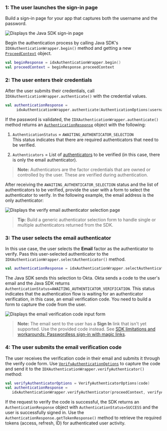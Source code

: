 ### 1: The user launches the sign-in page

Build a sign-in page for your app that captures both the username and the password.

<div class="common-image-format">

![Displays the Java SDK sign-in page](/img/oie-embedded-sdk/oie-embedded-sdk-use-case-simple-sign-on-screenshot-sign-in-java.png)

</div>

Begin the authentication process by calling Java SDK's `IDXAuthenticationWrapper.begin()` method and getting a new [`ProceedContext`](https://github.com/okta/okta-idx-java/blob/master/api/src/main/java/com/okta/idx/sdk/api/client/ProceedContext.java) object.

```kotlin
val beginResponse = idxAuthenticationWrapper.begin()
val proceedContext = beginResponse.proceedContext
```

### 2: The user enters their credentials

After the user submits their credentials, call `IDXAuthenticationWrapper.authenticate()` with the credential values.

```kotlin
val authenticationResponse =
     idxAuthenticationWrapper.authenticate(AuthenticationOptions(username, password)), proceedContext)
```

If the password is validated, the `IDXAuthenticationWrapper.authenticate()` method returns an [`AuthenticationResponse`](https://github.com/okta/okta-idx-java/blob/master/api/src/main/java/com/okta/idx/sdk/api/response/AuthenticationResponse.java) object with the following:

1. `AuthenticationStatus` = `AWAITING_AUTHENTICATOR_SELECTION` <br>
     This status indicates that there are required authenticators that need to be verified.

2. `Authenticators` = List of [authenticators](https://github.com/okta/okta-idx-java/blob/master/api/src/main/java/com/okta/idx/sdk/api/client/Authenticator.java) to be verified (in this case, there is only the email authenticator).

> **Note:** Authenticators are the factor credentials that are owned or controlled by the user. These are verified during authentication.

After receiving the `AWAITING_AUTHENTICATOR_SELECTION` status and the list of authenticators to be verified, provide the user with a form to select the authenticator to verify. In the following example, the email address is the only authenticator:

<div class="common-image-format">

![Displays the verify email authenticator selection page](/img/oie-embedded-sdk/oie-embedded-sdk-use-case-sign-in-pwd-email-screen-verify-java.png)

</div>

> **Tip:** Build a generic authenticator selection form to handle single or multiple authenticators returned from the SDK.

### 3: The user selects the email authenticator

In this use case, the user selects the **Email** factor as the authenticator to verify. Pass this user-selected authenticator to the `IDXAuthenticationWrapper.selectAuthenticator()` method.

```kotlin
val authenticationResponse = idxAuthenticationWrapper.selectAuthenticator(proceedContext, authenticator)
```

The Java SDK sends this selection to Okta. Okta sends a code to the user's email and the Java SDK returns `AuthenticationStatus=AWAITING_AUTHENTICATOR_VERIFICATION`. This status indicates that the authentication flow is waiting for an authenticator verification, in this case, an email verification code. You need to build a form to capture the code from the user.

<div class="common-image-format">

![Displays the email verification code input form](/img/oie-embedded-sdk/oie-embedded-sdk-use-case-simple-self-serv-screen-verify-email-code-java.png)

</div>

> **Note:** The email sent to the user has a **Sign In** link that isn't yet supported. Use the provided code instead. See [SDK limitations and workarounds: Passwordless sign-in with magic links](/docs/guides/oie-embedded-sdk-limitations/main/#passwordless-sign-in-with-magic-links).

### 4: The user submits the email verification code

The user receives the verification code in their email and submits it through the verify code form. Use [`VerifyAuthenticationOptions`](https://github.com/okta/okta-idx-java/blob/master/api/src/main/java/com/okta/idx/sdk/api/model/VerifyAuthenticatorOptions.java) to capture the code and send it to the `IDXAuthenticationWrapper.verifyAuthenticator()` method:

```kotlin
val verifyAuthenticatorOptions = VerifyAuthenticatorOptions(code)
val authenticationResponse =
   idxAuthenticationWrapper.verifyAuthenticator(proceedContext, verifyAuthenticatorOptions)
```

If the request to verify the code is successful, the SDK returns an `AuthenticationResponse` object with `AuthenticationStatus=SUCCESS` and the user is successfully signed in. Use the `AuthenticationResponse.getTokenResponse()` method to retrieve the required tokens (access, refresh, ID) for authenticated user activity.
